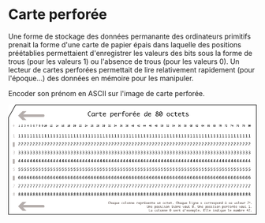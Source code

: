 # Carte perforée

Une forme de stockage des données 
permanante 
des ordinateurs primitifs 
prenait la forme d'une carte de papier épais 
dans laquelle 
des positions préétablies 
permettaient d'enregistrer 
les valeurs des bits 
sous la forme de trous (pour les valeurs 1) 
ou l'absence de trous (pour les valeurs 0).
Un lecteur 
de cartes perforées 
permettait 
de lire 
relativement rapidement 
(pour l'époque…) 
des données 
en mémoire 
pour les manipuler.


Encoder son prénom en ASCII 
sur l'image de carte perforée.

![Carte perforée, source: wikimedia](media/carte-perforee.png)
